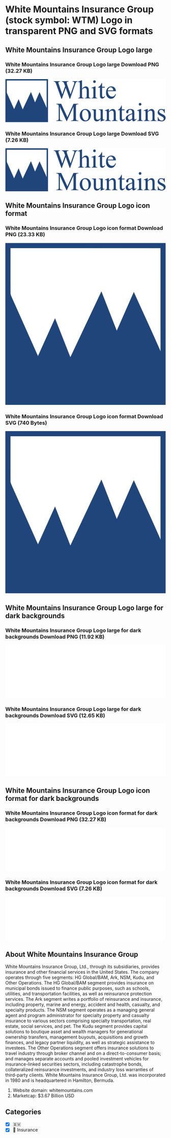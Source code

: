 # White Mountains Insurance Group (stock symbol: WTM) Logo in transparent PNG and SVG formats

## White Mountains Insurance Group Logo large

### White Mountains Insurance Group Logo large Download PNG (32.27 KB)

![White Mountains Insurance Group Logo large Download PNG (32.27 KB)](/img/orig/WTM_BIG-ee7d888c.png)

### White Mountains Insurance Group Logo large Download SVG (7.26 KB)

![White Mountains Insurance Group Logo large Download SVG (7.26 KB)](/img/orig/WTM_BIG-c7bda10e.svg)

## White Mountains Insurance Group Logo icon format

### White Mountains Insurance Group Logo icon format Download PNG (23.33 KB)

![White Mountains Insurance Group Logo icon format Download PNG (23.33 KB)](/img/orig/WTM-e8e5c86b.png)

### White Mountains Insurance Group Logo icon format Download SVG (740 Bytes)

![White Mountains Insurance Group Logo icon format Download SVG (740 Bytes)](/img/orig/WTM-d21384cb.svg)

## White Mountains Insurance Group Logo large for dark backgrounds

### White Mountains Insurance Group Logo large for dark backgrounds Download PNG (11.92 KB)

![White Mountains Insurance Group Logo large for dark backgrounds Download PNG (11.92 KB)](/img/orig/WTM_BIG.D-6bb3d40f.png)

### White Mountains Insurance Group Logo large for dark backgrounds Download SVG (12.65 KB)

![White Mountains Insurance Group Logo large for dark backgrounds Download SVG (12.65 KB)](/img/orig/WTM_BIG.D-75760c39.svg)

## White Mountains Insurance Group Logo icon format for dark backgrounds

### White Mountains Insurance Group Logo icon format for dark backgrounds Download PNG (32.27 KB)

![White Mountains Insurance Group Logo icon format for dark backgrounds Download PNG (32.27 KB)](/img/orig/WTM.D-be835a9b.png)

### White Mountains Insurance Group Logo icon format for dark backgrounds Download SVG (7.26 KB)

![White Mountains Insurance Group Logo icon format for dark backgrounds Download SVG (7.26 KB)](/img/orig/WTM.D-364a40fe.svg)

## About White Mountains Insurance Group

White Mountains Insurance Group, Ltd., through its subsidiaries, provides insurance and other financial services in the United States. The company operates through five segments: HG Global/BAM, Ark, NSM, Kudu, and Other Operations. The HG Global/BAM segment provides insurance on municipal bonds issued to finance public purposes, such as schools, utilities, and transportation facilities, as well as reinsurance protection services. The Ark segment writes a portfolio of reinsurance and insurance, including property, marine and energy, accident and health, casualty, and specialty products. The NSM segment operates as a managing general agent and program administrator for specialty property and casualty insurance to various sectors comprising specialty transportation, real estate, social services, and pet. The Kudu segment provides capital solutions to boutique asset and wealth managers for generational ownership transfers, management buyouts, acquisitions and growth finances, and legacy partner liquidity, as well as strategic assistance to investees. The Other Operations segment offers insurance solutions to travel industry through broker channel and on a direct-to-consumer basis; and manages separate accounts and pooled investment vehicles for insurance-linked securities sectors, including catastrophe bonds, collateralized reinsurance investments, and industry loss warranties of third-party clients. White Mountains Insurance Group, Ltd. was incorporated in 1980 and is headquartered in Hamilton, Bermuda.

1. Website domain: whitemountains.com
2. Marketcap: $3.67 Billion USD


## Categories
- [x] 🇧🇲
- [x] 🏦 Insurance
